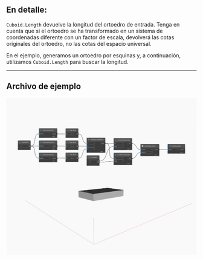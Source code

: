 ## En detalle:
`Cuboid.Length` devuelve la longitud del ortoedro de entrada. Tenga en cuenta que si el ortoedro se ha transformado en un sistema de coordenadas diferente con un factor de escala, devolverá las cotas originales del ortoedro, no las cotas del espacio universal.

En el ejemplo, generamos un ortoedro por esquinas y, a continuación, utilizamos `Cuboid.Length` para buscar la longitud.

___
## Archivo de ejemplo

![Length](./Autodesk.DesignScript.Geometry.Cuboid.Length_img.jpg)

